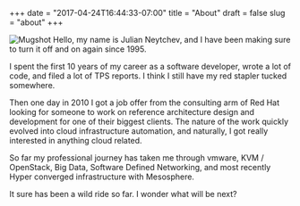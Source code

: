 +++
date = "2017-04-24T16:44:33-07:00"
title = "About"
draft = false
slug = "about"
+++

![Mugshot](/images/dobround1.png) Hello, my name is Julian Neytchev, and I have been making sure to turn it off and on again since 1995.

I spent the first 10 years of my career as a software developer, wrote a lot of code, and filed a lot of TPS reports. I think I still have my red stapler tucked somewhere.

Then one day in 2010 I got a job offer from the consulting arm of Red Hat looking for someone to work on reference architecture design and development for one of their biggest clients. The nature of the work quickly evolved into cloud infrastructure automation, and naturally, I got really interested in anything cloud related.

So far my professional journey has taken me through vmware, KVM / OpenStack, Big Data, Software Defined Networking, and most recently Hyper converged infrastructure with Mesosphere.

It sure has been a wild ride so far. I wonder what will be next?  
